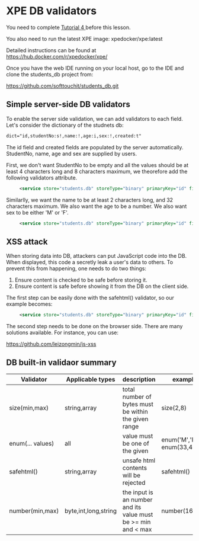 # XPE DB validators

You need to complete [Tutorial 4 ](../tutorials/tutorial_4.md) before this lesson.

You also need to run the latest XPE image: xpedocker/xpe:latest

Detailed instructions can be found at https://hub.docker.com/r/xpedocker/xpe/

Once you have the web IDE running on your local host, go to the IDE and clone the students_db project from:

https://github.com/softtouchit/students_db.git


## Simple server-side DB validators

To enable the server side validation, we can add validators to each field.  Let's consider the dictionary of the studnets db:

```xml
dict="id,studentNo:s!,name:!,age:i,sex:!,created:t"
```

The id field and created fields are populated by the server automatically.  StudentNo, name, age and sex are supplied by users.  

First, we don't want StudentNo to be empty and all the values should be at least 4 characters long and 8 characters maximum, we theorefore add the following validators attribute.


```xml
     <service store="students.db" storeType="binary" primaryKey="id" fields="id,studentNo,name" dict="id,studentNo:s!,name:!,age:i,sex:!,created:t" seqKey="true" validators="studentNo:size(4,8)">
```

Similarlly, we want the name to be at least 2 characters long, and 32 characters maximum.  We also want the age to be a number.  We also want sex to be either 'M' or 'F'.

```xml
     <service store="students.db" storeType="binary" primaryKey="id" fields="id,studentNo,name" dict="id,studentNo:s!,name:!,age:i,sex:!,created:t" seqKey="true" validators="studentNo:size(4,8),name:size(2,32),age:number(),sex:enum(M,F)">
```

## XSS attack

When storing data into DB, attackers can put JavaScript code into the DB. When displayed, this code a secretly leak a user's data to others.  To prevent this from happening, one needs to do two things:

1. Ensure content is checked to be safe before storing it.
2. Ensure content is safe before showing it from the DB on the client side.

The first step can be easily done with the safehtml() validator, so our example becomes:


```xml
     <service store="students.db" storeType="binary" primaryKey="id" fields="id,studentNo,name" dict="id,studentNo:s!,name:!,age:i,sex:!,created:t" seqKey="true" validators="studentNo:size(4,8),name:size(2,32),age:number(),sex:enum(M,F),*:safehtml()">
```

The second step needs to be done on the browser side.  There are many solutions available. For instance, you can use:

https://github.com/leizongmin/js-xss


## DB built-in validaor summary

|Validator|Applicable types|description|example
|---------|----------------|-----------|---------
|size(min,max)     |string,array    |total number of bytes must be within the given range| size(2,8) 
|enum(... values) | all| value must be one of the given | enum('M','F') , enum(33,44,55) 
|safehtml() |string,array| unsafe html contents will be rejected | safehtml() 
|number(min,max) |byte,int,long,string|the input is an number and its value must be >= min and < max | number(16,99)
